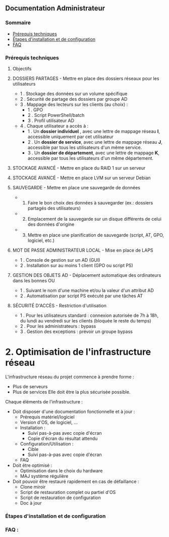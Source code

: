 ## Documentation Administrateur

### Sommaire
- [Prérequis techniques]()
- [Étapes d'installation et de configuration]()
- [FAQ]()

### Prérequis techniques

1. Objectifs

1. DOSSIERS PARTAGES - Mettre en place des dossiers réseaux pour les utilisateurs
	- 1 . Stockage des données sur un volume spécifique
	- 2 . Sécurité de partage des dossiers par groupe AD
	- 3 . Mappage des lecteurs sur les clients (au choix) :
		- 1 . GPO
		- 2 . Script PowerShell/batch
		- 3 . Profil utilisateur AD
	- 4 . Chaque utilisateur a accès à :
		- 1 . Un **dossier individuel** , avec une lettre de mappage réseau **I**, accessible uniquement par cet utilisateur
		- 2 . Un **dossier de service**, avec une lettre de mappage réseau **J**, accessible par tous les utilisateurs d'un même service.
		- 3 . Un **dossier de département**, avec une lettre de mappage **K**, accessible par tous les utilisateurs d'un même département.
2. STOCKAGE AVANCÉ - Mettre en place du RAID 1 sur un serveur
3. STOCKAGE AVANCÉ - Mettre en place LVM sur un serveur Debian
4. SAUVEGARDE - Mettre en place une sauvegarde de données
	- 1. Faire le bon choix des données à sauvegarder (ex.: dossiers partagés des utilisateurs)
	- 2. Emplacement de la sauvegarde sur un disque différents de celui des données d'origine
	- 3. Mettre en place une planification de sauvegarde (script, AT, GPO, logiciel, etc.)
5. MOT DE PASSE ADMINISTRATEUR LOCAL - Mise en place de LAPS
	- 1 . Console de gestion sur un AD (GUI)
	- 2 . Installation sur au moins 1 client (GPO ou script PS)
6. GESTION DES OBJETS AD - Déplacement automatique des ordinateurs dans les bonnes OU
	- 1 . Suivant le nom d'une machine et/ou la valeur d'un attribut AD
	- 2 . Automatisation par script PS exécuté par une tâches AT
7. SÉCURITÉ D'ACCÈS - Restriction d'utilisation
	- 1 . Pour les utilisateurs standard : connexion autorisée de 7h à 18h, du lundi au vendredi sur les clients (bloquée le reste du temps)
	- 2 . Pour les administrateurs : bypass
	- 3 . Gestion des exceptions : prévoir un groupe bypass

# 2. Optimisation de l'infrastructure réseau

L'infrastructure réseau du projet commence à prendre forme :
- Plus de serveurs
- Plus de services
Elle doit être la plus sécurisée possible.

Chaque éléments de l'infrastructure :
- Doit disposer d'une documentation fonctionnelle et à jour :
	- Prérequis matériel/logiciel
	- Version d'OS, de logiciel, ...
	- Installation :
		- Suivi pas-à-pas avec copie d'écran
		- Copie d'écran du résultat attendu
	- Configuration/Utilisation :
		- Cible
		- Suivi pas-à-pas avec copie d'écran
	- FAQ
- Doit être optimisé :
	- Optimisation dans le choix du hardware
	- MAJ système régulière
- Doit pouvoir être restauré rapidement en cas de défaillance :
	- Clone miroir
	- Script de restauration complet ou partiel d'OS
	- Script de restauration de configuration
	- Doc à jour


### Étapes d'installation et de configuration


### FAQ :
